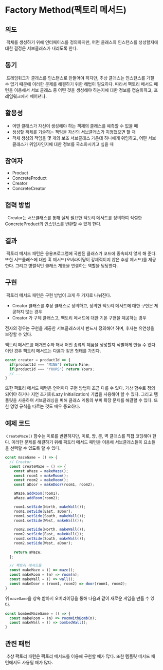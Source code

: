 Factory Method(팩토리 메서드)
============================

## 의도
&nbsp;객체를 생성하기 위해 인터페이스를 정의하지만, 어떤 클래스의 인스턴스를 생성할지에 대한 결정은 서브클래스가 내리도록 한다. 

## 동기
&nbsp;프레임워크가 클래스를 인스턴스로 만들어야 하지만, 추상 클래스는 인스턴스를 가질 수 없기 때문에 이러한 문제를 해결하기 위한 해법이 필요하다. 따라서 팩토리 메서드 패턴을 이용해서 서브 클래스 중 어떤 것을 생성해야 하는지에 대한 정보를 캡슐화하고, 프레임워크에서 떼어낸다.

## 활용성
* 어떤 클래스가 자신이 생성해야 하는 객체의 클래스를 예측할 수 없을 때
* 생성할 객체를 기술하는 책임을 자신의 서브클래스가 지정했으면 할 때
* 객체 생성의 책임을 몇 개의 보조 서브클래스 가운데 하나에게 위임하고, 어떤 서브클래스가 위임자인지에 대한 정보를 국소화시키고 싶을 때

## 참여자
* Product
* ConcreteProduct
* Creator
* ConcreteCreator

## 협력 방법
&nbsp; Creator는 서브클래스를 통해 실제 필요한 펙토리 메서드를 정의하여 적절한 ConcreteProduct의 인스턴스를 반환할 수 있게 한다.

## 결과
&nbsp;팩토리 메서드 패턴은 응용프로그램에 국한된 클래스가 코드에 종속되지 않게 해 준다. 또한 서브클래스에 대한 훅 메서드(오버라이딩이 강제적이지 않은 추상 메서드)를 제공한다. 그리고 병렬적인 클래스 계통을 연결하는 역할을 담당한다.

## 구현
&nbsp;팩토리 메서드 패턴은 구현 방법이 크게 두 가지로 나눠진다.

* Creator 클래스를 추상 클래스로 정의하고, 정의한 팩토리 메서드에 대한 구현은 제공하지 않는 경우
* Creator 가 구체 클래스고, 팩토리 메서드에 대한 기본 구현을 제공하는 경우

전자의 경우는 구현을 제공한 서브클래스에서 반드시 정의해야 하며, 후자는 유연성을 보장할 수 있다.

팩토리 메서드를 매개변수화 해서 어떤 종류의 제품을 생성할지 식별하게 만들 수 있다. 이런 경우 팩토리 메서드는 다음과 같은 형태를 가진다.

```javascript
const creator = productId => {
  if(productId === "MINE") return Mine;
  if(productId === "YOURS") return Yours;
  // ...
}
```

또한 팩토리 메서드 패턴은 언어마다 구현 방법이 조금 다를 수 있다. 가상 함수로 정의되어야 하거나 지연 초기화(Lazy Initialization) 기법을 사용해야 할 수 있다. 그리고 템플릿을 사용하여 서브클래싱을 피해 클래스 계통의 부피 확장 문제를 해결할 수 있다. 또한 명명 규칙을 따르는 것도 매우 중요하다.

## 예제 코드
&nbsp;`CreateMaze()` 함수는 미로를 반환하지만, 미로, 방, 문, 벽 클래스를 직접 코딩해야 한다. 이러한 문제를 해결하기 위해 팩토리 메서드 패턴을 이용해 서브클래스들이 요소들을 선택할 수 있도록 할 수 있다.

```javascript
const mazeGame = () => {
  // Creator
  const createMaze = () => {
    const aMaze = makeMaze();
    const room1 = makeRoom();
    const room2 = makeRoom();
    const aDoor = makeDoor(room1, room2);

    aMaze.addRoom(room1);
    aMaze.addRoom(room2);

    room1.setSide(North, makeWall());
    room1.setSide(East, aDoor);
    room1.setSide(South, makeWall());
    room1.setSide(West, makeWall());
    
    room2.setSide(North, makeWall());
    room2.setSide(East, makeWall());
    room2.setSide(South, makeWall());
    room2.setSide(West, aDoor);
    
    return aMaze;
  };

  // 팩토리 메서드들
  const makeMaze = () => maze();
  const makeRoom = (n) => room(n);
  const makeWall = () => wall();
  const makeDoor = (room1, room2) => door(room1, room2);
}
```

위 `mazeGame`을 상속 받아서 오버라이딩을 통해 다음과 같이 새로운 게임을 만들 수 있다.

```javascript
const bombedMazeGame = () => {
  const makeRoom = (n) => roomWithBomb(n);
  const makeWall = () => bombedWall();
}
```

## 관련 패턴
&nbsp;추상 팩토리 패턴은 팩토리 메서드를 이용해 구현할 때가 많다. 또한 템플릿 메서드 패턴에서도 사용될 때가 많다.